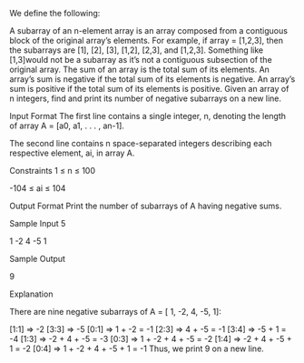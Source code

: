 We define the following:

A subarray of an n-element array is an array composed from a contiguous block of the original array’s elements. For example, if array = [1,2,3], then the subarrays are [1], [2], [3], [1,2], [2,3], and [1,2,3]. Something like [1,3]would not be a subarray as it’s not a contiguous subsection of the original array.
The sum of an array is the total sum of its elements.
An array’s sum is negative if the total sum of its elements is negative.
An array’s sum is positive if the total sum of its elements is positive.
Given an array of n integers, find and print its number of negative subarrays on a new line.

Input Format
The first line contains a single integer, n, denoting the length of array A = [a0, a1, . . . , an-1].

The second line contains n space-separated integers describing each respective element, ai, in array A.

Constraints
1 ≤ n ≤ 100

-104 ≤ ai ≤ 104


Output Format
Print the number of subarrays of A having negative sums.


Sample Input
 5
 
 1 -2 4 -5 1
 
Sample Output

 9
 
Explanation

There are nine negative subarrays of A = [ 1, -2, 4, -5, 1]:


[1:1] ⇒ -2
[3:3] ⇒ -5
[0:1] ⇒ 1 + -2 = -1
[2:3] ⇒ 4 + -5 = -1
[3:4] ⇒ -5 + 1 = -4
[1:3] ⇒ -2 + 4 + -5 = -3
[0:3] ⇒ 1 + -2 + 4 + -5 = -2
[1:4] ⇒ -2 + 4 + -5 + 1 = -2
[0:4] ⇒ 1 + -2 + 4 + -5 + 1 = -1
Thus, we print 9 on a new line.
